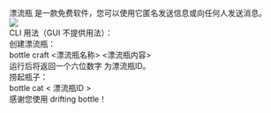 漂流瓶 是一款免费软件，您可以使用它匿名发送信息或向任何人发送消息。  
![](https://img.shields.io/badge/license-MIT%20License-green)  
CLI 用法（GUI 不提供用法）：  
创建漂流瓶：  
bottle craft <漂流瓶名称> <漂流瓶内容>  
运行后将返回一个六位数字 为漂流瓶ID。   
捞起瓶子：  
bottle cat < 漂流瓶ID >   
感谢您使用 drifting bottle！  
